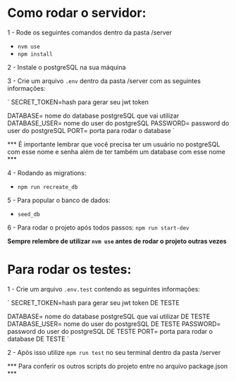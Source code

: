 # Como rodar o servidor:

1 - Rode os seguintes comandos dentro da pasta /server
- `nvm use`
- `npm install`

2 - Instale o postgreSQL na sua máquina

3 - Crie um arquivo `.env` dentro da pasta /server com as seguintes informações:

`
  SECRET_TOKEN=hash para gerar seu jwt token

  DATABASE= nome do database postgreSQL que vai utilizar
  DATABASE_USER= nome do user do postgreSQL
  PASSWORD= password do user do postgreSQL
  PORT= porta para rodar o database
`

*** É importante lembrar que você precisa ter um usuário no postgreSQL com esse nome e senha além de ter também um database com esse nome ***

4 - Rodando as migrations:
- `npm run recreate_db`

5 - Para popular o banco de dados:
- `seed_db`

6 - Para rodar o projeto após todos passos:
`npm run start-dev`

**Sempre relembre de utilizar `nvm use` antes de rodar o projeto outras vezes**

# Para rodar os testes:

1 - Crie um arquivo `.env.test` contendo as seguintes informações:

`
  SECRET_TOKEN=hash para gerar seu jwt token DE TESTE

  DATABASE= nome do database postgreSQL que vai utilizar DE TESTE
  DATABASE_USER= nome do user do postgreSQL DE TESTE
  PASSWORD= password do user do postgreSQL DE TESTE
  PORT= porta para rodar o database DE TESTE
`

2 - Após isso utilize `npm run test` no seu terminal dentro da pasta /server

*** Para conferir os outros scripts do projeto entre no arquivo package.json ***